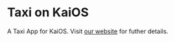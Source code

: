 # Taxi on KaiOS

A Taxi App for KaiOS. Visit [our website](https://www.kaitaxi.app/) for futher details.
